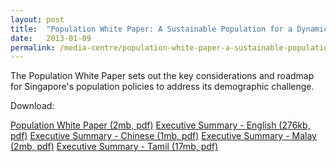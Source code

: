 ```yaml
---
layout: post
title:  "Population White Paper: A Sustainable Population for a Dynamic Singapore"
date:   2013-01-09
permalink: /media-centre/population-white-paper-a-sustainable-population-for-a-dynamic-singapore
---
```


The Population White Paper sets out the key considerations and roadmap for Singapore's population policies to address its demographic challenge.

Download:

[Population White Paper (2mb, pdf)](isomerpages-stratgroup/images/PublicationImages/chart7.png.pdf)
[Executive Summary - English (276kb, pdf)](isomerpages-stratgroup/images/PublicationImages/exec-summary-english.pdf)
[Executive Summary - Chinese (1mb, pdf)](isomerpages-stratgroup/images/PublicationImages/exec-summary-chinese.pdf)
[Executive Summary - Malay (2mb, pdf)](isomerpages-stratgroup/images/PublicationImages/exec-summary-malay.pdf)
[Executive Summary - Tamil (17mb, pdf)](isomerpages-stratgroup/images/PublicationImages/exec-summary-tamil.pdf)

